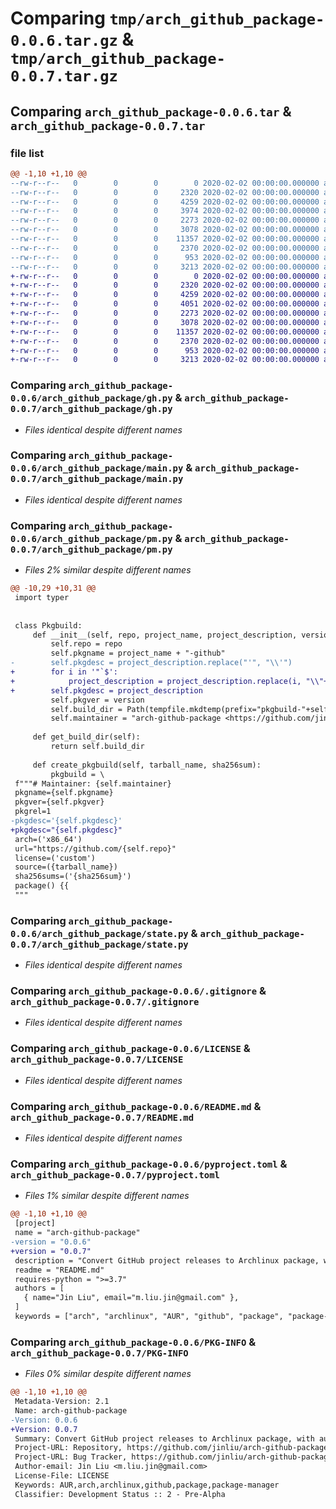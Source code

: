 # Comparing `tmp/arch_github_package-0.0.6.tar.gz` & `tmp/arch_github_package-0.0.7.tar.gz`

## Comparing `arch_github_package-0.0.6.tar` & `arch_github_package-0.0.7.tar`

### file list

```diff
@@ -1,10 +1,10 @@
--rw-r--r--   0        0        0        0 2020-02-02 00:00:00.000000 arch_github_package-0.0.6/arch_github_package/__init__.py
--rw-r--r--   0        0        0     2320 2020-02-02 00:00:00.000000 arch_github_package-0.0.6/arch_github_package/gh.py
--rw-r--r--   0        0        0     4259 2020-02-02 00:00:00.000000 arch_github_package-0.0.6/arch_github_package/main.py
--rw-r--r--   0        0        0     3974 2020-02-02 00:00:00.000000 arch_github_package-0.0.6/arch_github_package/pm.py
--rw-r--r--   0        0        0     2273 2020-02-02 00:00:00.000000 arch_github_package-0.0.6/arch_github_package/state.py
--rw-r--r--   0        0        0     3078 2020-02-02 00:00:00.000000 arch_github_package-0.0.6/.gitignore
--rw-r--r--   0        0        0    11357 2020-02-02 00:00:00.000000 arch_github_package-0.0.6/LICENSE
--rw-r--r--   0        0        0     2370 2020-02-02 00:00:00.000000 arch_github_package-0.0.6/README.md
--rw-r--r--   0        0        0      953 2020-02-02 00:00:00.000000 arch_github_package-0.0.6/pyproject.toml
--rw-r--r--   0        0        0     3213 2020-02-02 00:00:00.000000 arch_github_package-0.0.6/PKG-INFO
+-rw-r--r--   0        0        0        0 2020-02-02 00:00:00.000000 arch_github_package-0.0.7/arch_github_package/__init__.py
+-rw-r--r--   0        0        0     2320 2020-02-02 00:00:00.000000 arch_github_package-0.0.7/arch_github_package/gh.py
+-rw-r--r--   0        0        0     4259 2020-02-02 00:00:00.000000 arch_github_package-0.0.7/arch_github_package/main.py
+-rw-r--r--   0        0        0     4051 2020-02-02 00:00:00.000000 arch_github_package-0.0.7/arch_github_package/pm.py
+-rw-r--r--   0        0        0     2273 2020-02-02 00:00:00.000000 arch_github_package-0.0.7/arch_github_package/state.py
+-rw-r--r--   0        0        0     3078 2020-02-02 00:00:00.000000 arch_github_package-0.0.7/.gitignore
+-rw-r--r--   0        0        0    11357 2020-02-02 00:00:00.000000 arch_github_package-0.0.7/LICENSE
+-rw-r--r--   0        0        0     2370 2020-02-02 00:00:00.000000 arch_github_package-0.0.7/README.md
+-rw-r--r--   0        0        0      953 2020-02-02 00:00:00.000000 arch_github_package-0.0.7/pyproject.toml
+-rw-r--r--   0        0        0     3213 2020-02-02 00:00:00.000000 arch_github_package-0.0.7/PKG-INFO
```

### Comparing `arch_github_package-0.0.6/arch_github_package/gh.py` & `arch_github_package-0.0.7/arch_github_package/gh.py`

 * *Files identical despite different names*

### Comparing `arch_github_package-0.0.6/arch_github_package/main.py` & `arch_github_package-0.0.7/arch_github_package/main.py`

 * *Files identical despite different names*

### Comparing `arch_github_package-0.0.6/arch_github_package/pm.py` & `arch_github_package-0.0.7/arch_github_package/pm.py`

 * *Files 2% similar despite different names*

```diff
@@ -10,29 +10,31 @@
 import typer
 
 
 class Pkgbuild:
     def __init__(self, repo, project_name, project_description, version):
         self.repo = repo
         self.pkgname = project_name + "-github"
-        self.pkgdesc = project_description.replace("'", "\\'")
+        for i in '"`$':
+            project_description = project_description.replace(i, "\\"+i)
+        self.pkgdesc = project_description
         self.pkgver = version
         self.build_dir = Path(tempfile.mkdtemp(prefix="pkgbuild-"+self.pkgname+"-"))
         self.maintainer = "arch-github-package <https://github.com/jinliu/arch-github-package>"
 
     def get_build_dir(self):
         return self.build_dir
     
     def create_pkgbuild(self, tarball_name, sha256sum):
         pkgbuild = \
 f"""# Maintainer: {self.maintainer}
 pkgname={self.pkgname}
 pkgver={self.pkgver}
 pkgrel=1
-pkgdesc='{self.pkgdesc}'
+pkgdesc="{self.pkgdesc}"
 arch=('x86_64')
 url="https://github.com/{self.repo}"
 license=('custom')
 source=({tarball_name})
 sha256sums=('{sha256sum}')
 package() {{
 """
```

### Comparing `arch_github_package-0.0.6/arch_github_package/state.py` & `arch_github_package-0.0.7/arch_github_package/state.py`

 * *Files identical despite different names*

### Comparing `arch_github_package-0.0.6/.gitignore` & `arch_github_package-0.0.7/.gitignore`

 * *Files identical despite different names*

### Comparing `arch_github_package-0.0.6/LICENSE` & `arch_github_package-0.0.7/LICENSE`

 * *Files identical despite different names*

### Comparing `arch_github_package-0.0.6/README.md` & `arch_github_package-0.0.7/README.md`

 * *Files identical despite different names*

### Comparing `arch_github_package-0.0.6/pyproject.toml` & `arch_github_package-0.0.7/pyproject.toml`

 * *Files 1% similar despite different names*

```diff
@@ -1,10 +1,10 @@
 [project]
 name = "arch-github-package"
-version = "0.0.6"
+version = "0.0.7"
 description = "Convert GitHub project releases to Archlinux package, with autoupdate."
 readme = "README.md"
 requires-python = ">=3.7"
 authors = [
   { name="Jin Liu", email="m.liu.jin@gmail.com" },
 ]
 keywords = ["arch", "archlinux", "AUR", "github", "package", "package-manager"]
```

### Comparing `arch_github_package-0.0.6/PKG-INFO` & `arch_github_package-0.0.7/PKG-INFO`

 * *Files 0% similar despite different names*

```diff
@@ -1,10 +1,10 @@
 Metadata-Version: 2.1
 Name: arch-github-package
-Version: 0.0.6
+Version: 0.0.7
 Summary: Convert GitHub project releases to Archlinux package, with autoupdate.
 Project-URL: Repository, https://github.com/jinliu/arch-github-package
 Project-URL: Bug Tracker, https://github.com/jinliu/arch-github-package/issues
 Author-email: Jin Liu <m.liu.jin@gmail.com>
 License-File: LICENSE
 Keywords: AUR,arch,archlinux,github,package,package-manager
 Classifier: Development Status :: 2 - Pre-Alpha
```

